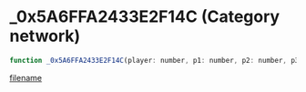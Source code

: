 # _0x5A6FFA2433E2F14C (Category network)

```js
function _0x5A6FFA2433E2F14C(player: number, p1: number, p2: number, p3: number, p4: number, p5: number, p6: number, p7: number, flags: number): boolean
```

[filename](_0x5A6FFA2433E2F14C_m.md ':include')